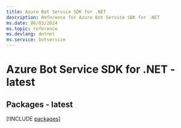 ```yaml
---
title: Azure Bot Service SDK for .NET
description: Reference for Azure Bot Service SDK for .NET
ms.date: 06/03/2024
ms.topic: reference
ms.devlang: dotnet
ms.service: botservice
---
```

# Azure Bot Service SDK for .NET - latest
## Packages - latest
[!INCLUDE [packages](bot-service-index.md)]